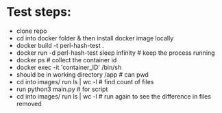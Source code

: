 # Test steps:
- clone repo 
- cd into docker folder & then install docker image locally
- docker build -t perl-hash-test .
- docker run -d perl-hash-test sleep infinity # keep the process running
- docker ps # collect the container id
- docker exec -it 'container_ID' /bin/sh
- should be in working directory /app # can pwd
- cd into images/ run ls | wc -l # find count of files
- run python3 main.py # for script
- cd into images/ run ls | wc -l # run again to see the difference in files removed
